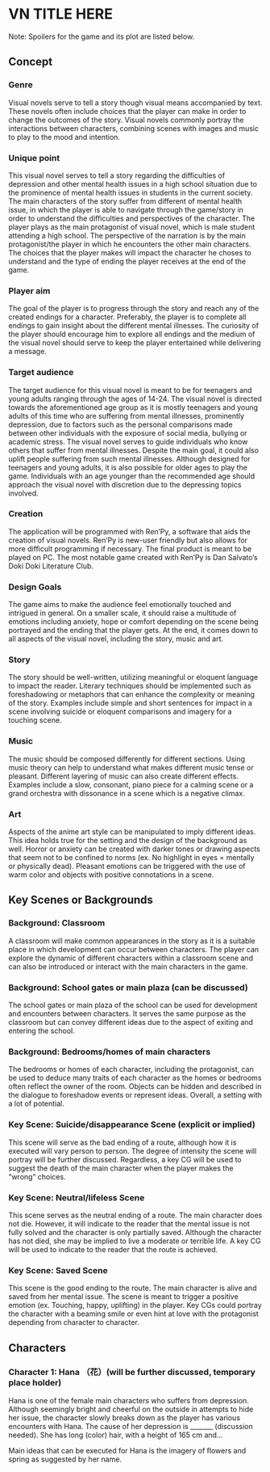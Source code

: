 # VN TITLE HERE

Note: Spoilers for the game and its plot are listed below.

## Concept

### Genre

Visual novels serve to tell a story though visual means accompanied by text. These novels often include choices that the player can make in order to change the outcomes of the story. Visual novels commonly portray the interactions between characters, combining scenes with images and music to play to the mood and intention.

### Unique point

This visual novel serves to tell a story regarding the difficulties of depression and other mental health issues in a high school situation due to the prominence of mental health issues in students in the current society. The main characters of the story suffer from different of mental health issue, in which the player is able to navigate through the game/story in order to understand the difficulties and perspectives of the character. The player plays as the main protagonist of visual novel, which is male student attending a high school. The perspective of the narration is by the main protagonist/the player in which he encounters the other main characters. The choices that the player makes will impact the character he choses to understand and the type of ending the player receives at the end of the game.

### Player aim

The goal of the player is to progress through the story and reach any of the created endings for a character. Preferably, the player is to complete all endings to gain insight about the different mental illnesses. The curiosity of the player should encourage him to explore all endings and the medium of the visual novel should serve to keep the player entertained while delivering a message. 

### Target audience

The target audience for this visual novel is meant to be for teenagers and young adults ranging through the ages of 14-24. The visual novel is directed towards the aforementioned age group as it is mostly teenagers and young adults of this time who are suffering from mental illnesses, prominently depression, due to factors such as the personal comparisons made between other individuals with the exposure of social media, bullying or academic stress. The visual novel serves to guide individuals who know others that suffer from mental illnesses. Despite the main goal, it could also uplift people suffering from such mental illnesses. Although designed for teenagers and young adults, it is also possible for older ages to play the game. Individuals with an age younger than the recommended age should approach the visual novel with discretion due to the depressing topics involved.

### Creation

The application will be programmed with Ren’Py, a software that aids the creation of visual novels. Ren’Py is new-user friendly but also allows for more difficult programming if necessary. The final product is meant to be played on PC. The most notable game created with Ren’Py is Dan Salvato’s Doki Doki Literature Club.

### Design Goals

The game aims to make the audience feel emotionally touched and intrigued in general. On a smaller scale, it should raise a multitude of emotions including anxiety, hope or comfort depending on the scene being portrayed and the ending that the player gets. At the end, it comes down to all aspects of the visual novel, including the story, music and art.

### Story

The story should be well-written, utilizing meaningful or eloquent language to impact the reader. Literary techniques should be implemented such as foreshadowing or metaphors that can enhance the complexity or meaning of the story. Examples include simple and short sentences for impact in a scene involving suicide or eloquent comparisons and imagery for a touching scene.

### Music

The music should be composed differently for different sections. Using music theory can help to understand what makes different music tense or pleasant. Different layering of music can also create different effects. Examples include a slow, consonant, piano piece for a calming scene or a grand orchestra with dissonance in a scene which is a negative climax.

### Art

Aspects of the anime art style can be manipulated to imply different ideas. This idea holds true for the setting and the design of the background as well. Horror or anxiety can be created with darker tones or drawing aspects that seem not to be confined to norms (ex. No highlight in eyes = mentally or physically dead). Pleasant emotions can be triggered with the use of warm color and objects with positive connotations in a scene.

## Key Scenes or Backgrounds

### Background: Classroom

A classroom will make common appearances in the story as it is a suitable place in which development can occur between characters. The player can explore the dynamic of different characters within a classroom scene and can also be introduced or interact with the main characters in the game.

### Background: School gates or main plaza (can be discussed)

The school gates or main plaza of the school can be used for development and encounters between characters. It serves the same purpose as the classroom but can convey different ideas due to the aspect of exiting and entering the school.

### Background: Bedrooms/homes of main characters

The bedrooms or homes of each character, including the protagonist, can be used to deduce many traits of each character as the homes or bedrooms often reflect the owner of the room. Objects can be hidden and described in the dialogue to foreshadow events or represent ideas. Overall, a setting with a lot of potential.

### Key Scene: Suicide/disappearance Scene (explicit or implied)

This scene will serve as the bad ending of a route, although how it is executed will vary person to person. The degree of intensity the scene will portray will be further discussed. Regardless, a key CG will be used to suggest the death of the main character when the player makes the “wrong” choices.

### Key Scene: Neutral/lifeless Scene

This scene serves as the neutral ending of a route. The main character does not die. However, it will indicate to the reader that the mental issue is not fully solved and the character is only partially saved. Although the character has not died, she may be implied to live a moderate or terrible life. A key CG will be used to indicate to the reader that the route is achieved.

### Key Scene: Saved Scene

This scene is the good ending to the route. The main character is alive and saved from her mental issue. The scene is meant to trigger a positive emotion (ex. Touching, happy, uplifting) in the player. Key CGs could portray the character with a beaming smile or even hint at love with the protagonist depending from character to character.

## Characters

### Character 1: Hana （花）(will be further discussed, temporary place holder)

Hana is one of the female main characters who suffers from depression. Although seemingly bright and cheerful on the outside in attempts to hide her issue, the character slowly breaks down as the player has various encounters with Hana. The cause of her depression is _______ (discussion needed). She has long (color) hair, with a height of 165 cm and...

Main ideas that can be executed for Hana is the imagery of flowers and spring as suggested by her name.